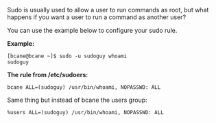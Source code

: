 
Sudo is usually used to allow a user to run commands as root, but what happens if you want a user to run a command as another user?

You can use the example below to configure your sudo rule.

**Example:**

    [bcane@bcane ~]$ sudo -u sudoguy whoami  
    sudoguy

**The rule from /etc/sudoers:**

    bcane ALL=(sudoguy) /usr/bin/whoami, NOPASSWD: ALL

Same thing but instead of bcane the users group:

    %users ALL=(sudoguy) /usr/bin/whoami, NOPASSWD: ALL
